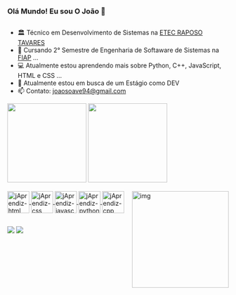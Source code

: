 ### Olá Mundo! Eu sou O João 👋
##

- 🏛️ Técnico em Desenvolvimento de Sistemas na [ETEC RAPOSO TAVARES](https://etecraposotavares.cps.sp.gov.br/)
- 📖 Cursando 2° Semestre de Engenharia de Softaware de Sistemas na [FIAP](https://www.fiap.com.br/) ...
- 💻 Atualmente estou aprendendo mais sobre Python, C++, JavaScript, HTML e CSS ...
- 🔎 Atualmente estou em busca de um Estágio como DEV
- 📫 Contato: joaosoave94@gmail.com

<div class="gitStats">
<img height="180em"  src="https://github-readme-stats.vercel.app/api?username=jaoAprendiz&show_icons=true&theme=prussian">
<img height="180em" src="https://github-readme-stats.vercel.app/api/top-langs/?username=jaoAprendiz&layout=compact&theme=prussian">
</div>

<div class="badges-and-images" style="display: inline_block"><br>
   <a href="https://skillicons.dev">
      <img align="center" alt="jAprendiz-html" height="50" width="50" src="https://skillicons.dev/icons?i=html" />
      <img align="center" alt="jAprendiz-css" height="50" width="50" src="https://skillicons.dev/icons?i=css" />
      <img align="center" alt="jAprendiz-javascript" height="50" width="50" src="https://skillicons.dev/icons?i=js" />
      <img align="center" alt="jAprendiz-python" height="50" width="50" src="https://skillicons.dev/icons?i=python" />
      <img align="center" alt="jAprendiz-cpp" height="50" width="50" src="https://skillicons.dev/icons?i=cpp" />
      <img align="right" alt="img" height="220" src="https://media.discordapp.net/attachments/1057382154985811971/1202661140220354711/pngegg.png?ex=66b8ef78&is=66b79df8&hm=af121aa80ae80e9ce646abeda589e9959bde38446cfbefc156e15aa12d3f3d7f&=&format=webp&quality=lossless&width=758&height=671" />
  </a>
</div>

##

<div class="socialmedia">
  <a href="https://www.instagram.com/joaosoave.iwnl/" target="_blank"><img src="https://img.shields.io/badge/Instagram-E4405F?style=for-the-badge&logo=instagram&logoColor=white" target="_blank"></a>
  <a href="https://www.linkedin.com/in/jo%C3%A3o-soave-b11a162a9/" target="_blank"><img src="https://img.shields.io/badge/LinkedIn-0077B5?style=for-the-badge&logo=linkedin&logoColor=white" target="_blank"></a>
</div>
